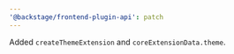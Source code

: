 ```yaml
---
'@backstage/frontend-plugin-api': patch
---
```


Added `createThemeExtension` and `coreExtensionData.theme`.
